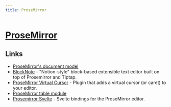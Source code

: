 ```yaml
---
title: ProseMirror
---
```


# [ProseMirror](https://prosemirror.net/)

## Links

- [ProseMirror's document model](https://github.com/ProseMirror/prosemirror-model)
- [BlockNote](https://github.com/YousefED/BlockNote) - "Notion-style" block-based extensible text editor built on top of Prosemirror and Tiptap.
- [ProseMirror Virtual Cursor](https://github.com/ocavue/prosemirror-virtual-cursor) - Plugin that adds a virtual cursor (or caret) to your editor.
- [ProseMirror table module](https://github.com/ProseMirror/prosemirror-tables)
- [Prosemirror Svelte](https://github.com/christianheine/prosemirror-svelte) - Svelte bindings for the ProseMirror editor.
